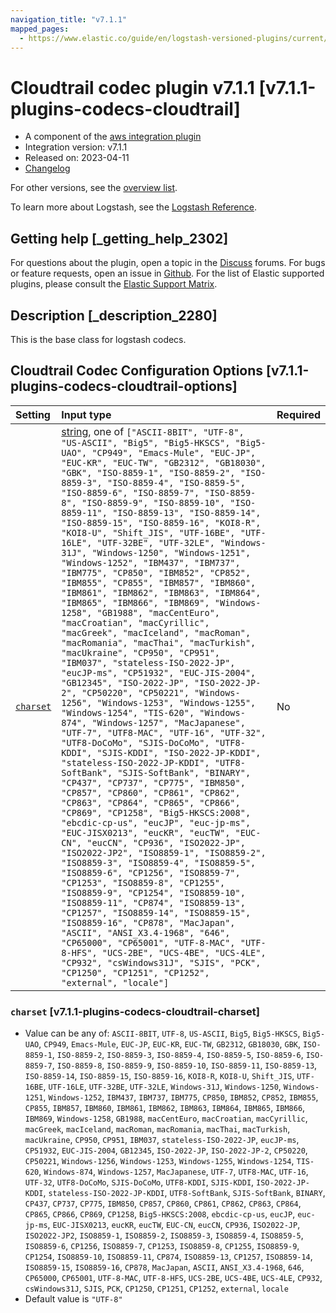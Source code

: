 ```yaml
---
navigation_title: "v7.1.1"
mapped_pages:
  - https://www.elastic.co/guide/en/logstash-versioned-plugins/current/v7.1.1-plugins-codecs-cloudtrail.html
---
```


# Cloudtrail codec plugin v7.1.1 [v7.1.1-plugins-codecs-cloudtrail]

* A component of the [aws integration plugin](integration-aws-index.md)
* Integration version: v7.1.1
* Released on: 2023-04-11
* [Changelog](https://github.com/logstash-plugins/logstash-integration-aws/blob/v7.1.1/CHANGELOG.md)

For other versions, see the [overview list](codec-cloudtrail-index.md).

To learn more about Logstash, see the [Logstash Reference](https://www.elastic.co/guide/en/logstash/current/index.html).

## Getting help [_getting_help_2302]

For questions about the plugin, open a topic in the [Discuss](http://discuss.elastic.co) forums. For bugs or feature requests, open an issue in [Github](https://github.com/logstash-plugins/logstash-integration-aws). For the list of Elastic supported plugins, please consult the [Elastic Support Matrix](https://www.elastic.co/support/matrix#matrix_logstash_plugins).

## Description [_description_2280]

This is the base class for logstash codecs.

## Cloudtrail Codec Configuration Options [v7.1.1-plugins-codecs-cloudtrail-options]

| Setting | Input type | Required |
| :- | :- | :- |
| [`charset`](v7-1-1-plugins-codecs-cloudtrail.md#v7.1.1-plugins-codecs-cloudtrail-charset) | [string](/lsr/value-types.md#string), one of `["ASCII-8BIT", "UTF-8", "US-ASCII", "Big5", "Big5-HKSCS", "Big5-UAO", "CP949", "Emacs-Mule", "EUC-JP", "EUC-KR", "EUC-TW", "GB2312", "GB18030", "GBK", "ISO-8859-1", "ISO-8859-2", "ISO-8859-3", "ISO-8859-4", "ISO-8859-5", "ISO-8859-6", "ISO-8859-7", "ISO-8859-8", "ISO-8859-9", "ISO-8859-10", "ISO-8859-11", "ISO-8859-13", "ISO-8859-14", "ISO-8859-15", "ISO-8859-16", "KOI8-R", "KOI8-U", "Shift_JIS", "UTF-16BE", "UTF-16LE", "UTF-32BE", "UTF-32LE", "Windows-31J", "Windows-1250", "Windows-1251", "Windows-1252", "IBM437", "IBM737", "IBM775", "CP850", "IBM852", "CP852", "IBM855", "CP855", "IBM857", "IBM860", "IBM861", "IBM862", "IBM863", "IBM864", "IBM865", "IBM866", "IBM869", "Windows-1258", "GB1988", "macCentEuro", "macCroatian", "macCyrillic", "macGreek", "macIceland", "macRoman", "macRomania", "macThai", "macTurkish", "macUkraine", "CP950", "CP951", "IBM037", "stateless-ISO-2022-JP", "eucJP-ms", "CP51932", "EUC-JIS-2004", "GB12345", "ISO-2022-JP", "ISO-2022-JP-2", "CP50220", "CP50221", "Windows-1256", "Windows-1253", "Windows-1255", "Windows-1254", "TIS-620", "Windows-874", "Windows-1257", "MacJapanese", "UTF-7", "UTF8-MAC", "UTF-16", "UTF-32", "UTF8-DoCoMo", "SJIS-DoCoMo", "UTF8-KDDI", "SJIS-KDDI", "ISO-2022-JP-KDDI", "stateless-ISO-2022-JP-KDDI", "UTF8-SoftBank", "SJIS-SoftBank", "BINARY", "CP437", "CP737", "CP775", "IBM850", "CP857", "CP860", "CP861", "CP862", "CP863", "CP864", "CP865", "CP866", "CP869", "CP1258", "Big5-HKSCS:2008", "ebcdic-cp-us", "eucJP", "euc-jp-ms", "EUC-JISX0213", "eucKR", "eucTW", "EUC-CN", "eucCN", "CP936", "ISO2022-JP", "ISO2022-JP2", "ISO8859-1", "ISO8859-2", "ISO8859-3", "ISO8859-4", "ISO8859-5", "ISO8859-6", "CP1256", "ISO8859-7", "CP1253", "ISO8859-8", "CP1255", "ISO8859-9", "CP1254", "ISO8859-10", "ISO8859-11", "CP874", "ISO8859-13", "CP1257", "ISO8859-14", "ISO8859-15", "ISO8859-16", "CP878", "MacJapan", "ASCII", "ANSI_X3.4-1968", "646", "CP65000", "CP65001", "UTF-8-MAC", "UTF-8-HFS", "UCS-2BE", "UCS-4BE", "UCS-4LE", "CP932", "csWindows31J", "SJIS", "PCK", "CP1250", "CP1251", "CP1252", "external", "locale"]` | No |

### `charset` [v7.1.1-plugins-codecs-cloudtrail-charset]

* Value can be any of: `ASCII-8BIT`, `UTF-8`, `US-ASCII`, `Big5`, `Big5-HKSCS`, `Big5-UAO`, `CP949`, `Emacs-Mule`, `EUC-JP`, `EUC-KR`, `EUC-TW`, `GB2312`, `GB18030`, `GBK`, `ISO-8859-1`, `ISO-8859-2`, `ISO-8859-3`, `ISO-8859-4`, `ISO-8859-5`, `ISO-8859-6`, `ISO-8859-7`, `ISO-8859-8`, `ISO-8859-9`, `ISO-8859-10`, `ISO-8859-11`, `ISO-8859-13`, `ISO-8859-14`, `ISO-8859-15`, `ISO-8859-16`, `KOI8-R`, `KOI8-U`, `Shift_JIS`, `UTF-16BE`, `UTF-16LE`, `UTF-32BE`, `UTF-32LE`, `Windows-31J`, `Windows-1250`, `Windows-1251`, `Windows-1252`, `IBM437`, `IBM737`, `IBM775`, `CP850`, `IBM852`, `CP852`, `IBM855`, `CP855`, `IBM857`, `IBM860`, `IBM861`, `IBM862`, `IBM863`, `IBM864`, `IBM865`, `IBM866`, `IBM869`, `Windows-1258`, `GB1988`, `macCentEuro`, `macCroatian`, `macCyrillic`, `macGreek`, `macIceland`, `macRoman`, `macRomania`, `macThai`, `macTurkish`, `macUkraine`, `CP950`, `CP951`, `IBM037`, `stateless-ISO-2022-JP`, `eucJP-ms`, `CP51932`, `EUC-JIS-2004`, `GB12345`, `ISO-2022-JP`, `ISO-2022-JP-2`, `CP50220`, `CP50221`, `Windows-1256`, `Windows-1253`, `Windows-1255`, `Windows-1254`, `TIS-620`, `Windows-874`, `Windows-1257`, `MacJapanese`, `UTF-7`, `UTF8-MAC`, `UTF-16`, `UTF-32`, `UTF8-DoCoMo`, `SJIS-DoCoMo`, `UTF8-KDDI`, `SJIS-KDDI`, `ISO-2022-JP-KDDI`, `stateless-ISO-2022-JP-KDDI`, `UTF8-SoftBank`, `SJIS-SoftBank`, `BINARY`, `CP437`, `CP737`, `CP775`, `IBM850`, `CP857`, `CP860`, `CP861`, `CP862`, `CP863`, `CP864`, `CP865`, `CP866`, `CP869`, `CP1258`, `Big5-HKSCS:2008`, `ebcdic-cp-us`, `eucJP`, `euc-jp-ms`, `EUC-JISX0213`, `eucKR`, `eucTW`, `EUC-CN`, `eucCN`, `CP936`, `ISO2022-JP`, `ISO2022-JP2`, `ISO8859-1`, `ISO8859-2`, `ISO8859-3`, `ISO8859-4`, `ISO8859-5`, `ISO8859-6`, `CP1256`, `ISO8859-7`, `CP1253`, `ISO8859-8`, `CP1255`, `ISO8859-9`, `CP1254`, `ISO8859-10`, `ISO8859-11`, `CP874`, `ISO8859-13`, `CP1257`, `ISO8859-14`, `ISO8859-15`, `ISO8859-16`, `CP878`, `MacJapan`, `ASCII`, `ANSI_X3.4-1968`, `646`, `CP65000`, `CP65001`, `UTF-8-MAC`, `UTF-8-HFS`, `UCS-2BE`, `UCS-4BE`, `UCS-4LE`, `CP932`, `csWindows31J`, `SJIS`, `PCK`, `CP1250`, `CP1251`, `CP1252`, `external`, `locale`
* Default value is `"UTF-8"`
